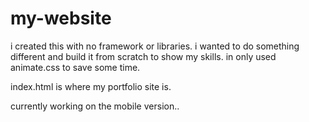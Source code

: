 # my-website


i created this with no framework or libraries. i wanted to do something different and build it from scratch to show my skills. in only used animate.css to save some time.

index.html is where my portfolio site is.

currently working on the mobile version..
